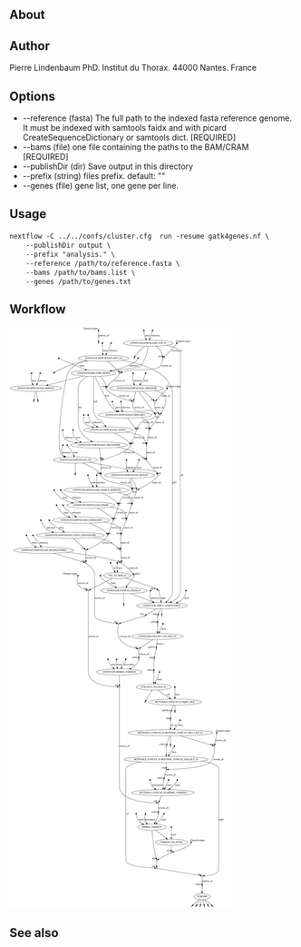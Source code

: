 
## About


## Author

Pierre Lindenbaum PhD. Institut du Thorax. 44000 Nantes. France

## Options

  * --reference (fasta) The full path to the indexed fasta reference genome. It must be indexed with samtools faidx and with picard CreateSequenceDictionary or samtools dict. [REQUIRED]
  * --bams (file) one file containing the paths to the BAM/CRAM [REQUIRED]
  * --publishDir (dir) Save output in this directory
  * --prefix (string) files prefix. default: ""
  * --genes (file) gene list, one gene per line.

## Usage

```
nextflow -C ../../confs/cluster.cfg  run -resume gatk4genes.nf \
	--publishDir output \
	--prefix "analysis." \
	--reference /path/to/reference.fasta \
	--bams /path/to/bams.list \
	--genes /path/to/genes.txt
```

## Workflow

![workflow](./workflow.svg)
  
## See also



